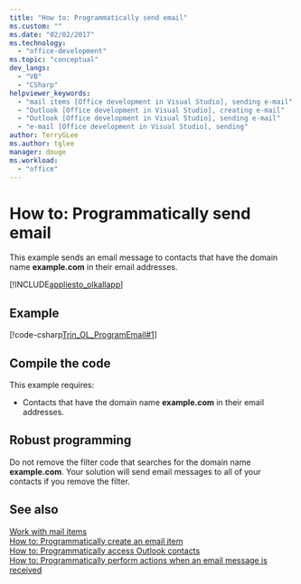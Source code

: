 ```yaml
---
title: "How to: Programmatically send email"
ms.custom: ""
ms.date: "02/02/2017"
ms.technology: 
  - "office-development"
ms.topic: "conceptual"
dev_langs: 
  - "VB"
  - "CSharp"
helpviewer_keywords: 
  - "mail items [Office development in Visual Studio], sending e-mail"
  - "Outlook [Office development in Visual Studio], creating e-mail"
  - "Outlook [Office development in Visual Studio], sending e-mail"
  - "e-mail [Office development in Visual Studio], sending"
author: TerryGLee
ms.author: tglee
manager: douge
ms.workload: 
  - "office"
---
```

# How to: Programmatically send email  
  This example sends an email message to contacts that have the domain name **example.com** in their email addresses.  
  
 [!INCLUDE[appliesto_olkallapp](../vsto/includes/appliesto-olkallapp-md.md)]  
  
## Example  
 [!code-csharp[Trin_OL_ProgramEmail#1](../vsto/codesnippet/CSharp/Trin_OL_ProgramEMail/thisaddin.cs#1)]  
  
## Compile the code  
 This example requires:  
  
-   Contacts that have the domain name **example.com** in their email addresses.  
  
## Robust programming  
 Do not remove the filter code that searches for the domain name **example.com**. Your solution will send email messages to all of your contacts if you remove the filter.  
  
## See also  
 [Work with mail items](../vsto/working-with-mail-items.md)   
 [How to: Programmatically create an email item](../vsto/how-to-programmatically-create-an-e-mail-item.md)   
 [How to: Programmatically access Outlook contacts](../vsto/how-to-programmatically-access-outlook-contacts.md)   
 [How to: Programmatically perform actions when an email message is received](../vsto/how-to-programmatically-perform-actions-when-an-e-mail-message-is-received.md)  
  
  